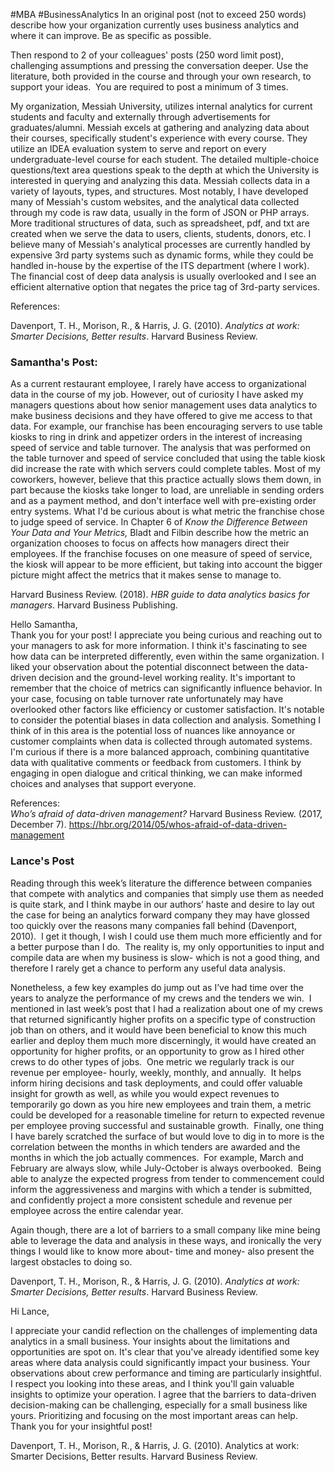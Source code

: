 #MBA #BusinessAnalytics
In an original post (not to exceed 250 words) describe how your organization currently uses business analytics and where it can improve. Be as specific as possible.

Then respond to 2 of your colleagues' posts (250 word limit post), challenging assumptions and pressing the conversation deeper. Use the literature, both provided in the course and through your own research, to support your ideas.  You are required to post a minimum of 3 times.

My organization, Messiah University, utilizes internal analytics for current students and faculty and externally through advertisements for graduates/alumni. Messiah excels at gathering and analyzing data about their courses, specifically student's experience with every course. They utilize an IDEA evaluation system to serve and report on every undergraduate-level course for each student. The detailed multiple-choice questions/text area questions speak to the depth at which the University is interested in querying and analyzing this data. Messiah collects data in a variety of layouts, types, and structures. Most notably, I have developed many of Messiah's custom websites, and the analytical data collected through my code is raw data, usually in the form of JSON or PHP arrays. More traditional structures of data, such as spreadsheet, pdf, and txt are created when we serve the data to users, clients, students, donors, etc. I believe many of Messiah's analytical processes are currently handled by expensive 3rd party systems such as dynamic forms, while they could be handled in-house by the expertise of the ITS department (where I work). The financial cost of deep data analysis is usually overlooked and I see an efficient alternative option that negates the price tag of 3rd-party services.

References:

Davenport, T. H., Morison, R., & Harris, J. G. (2010). _Analytics at work: Smarter Decisions, Better results_. Harvard Business Review.


### Samantha's Post:
As a current restaurant employee, I rarely have access to organizational data in the course of my job. However, out of curiosity I have asked my managers questions about how senior management uses data analytics to make business decisions and they have offered to give me access to that data. For example, our franchise has been encouraging servers to use table kiosks to ring in drink and appetizer orders in the interest of increasing speed of service and table turnover. The analysis that was performed on the table turnover and speed of service concluded that using the table kiosk did increase the rate with which servers could complete tables. Most of my coworkers, however, believe that this practice actually slows them down, in part because the kiosks take longer to load, are unreliable in sending orders and as a payment method, and don't interface well with pre-existing order entry systems. What I'd be curious about is what metric the franchise chose to judge speed of service. In Chapter 6 of _Know the Difference Between Your Data and Your Metrics,_ Bladt and Filbin describe how the metric an organization chooses to focus on affects how managers direct their employees. If the franchise focuses on one measure of speed of service, the kiosk will appear to be more efficient, but taking into account the bigger picture might affect the metrics that it makes sense to manage to. 

Harvard Business Review. (2018). _HBR guide to data analytics basics for managers_. Harvard Business Publishing.

Hello Samantha,   
Thank you for your post! I appreciate you being curious and reaching out to your managers to ask for more information. I think it's fascinating to see how data can be interpreted differently, even within the same organization. I liked your observation about the potential disconnect between the data-driven decision and the ground-level working reality. It's important to remember that the choice of metrics can significantly influence behavior. In your case, focusing on table turnover rate unfortunately may have overlooked other factors like efficiency or customer satisfaction. It's notable to consider the potential biases in data collection and analysis. Something I think of in this area is the potential loss of nuances like annoyance or customer complaints when data is collected through automated systems. I'm curious if there is a more balanced approach, combining quantitative data with qualitative comments or feedback from customers. I think by engaging in open dialogue and critical thinking, we can make informed choices and analyses that support everyone.

References:  
_Who’s afraid of data-driven management?_ Harvard Business Review. (2017, December 7). https://hbr.org/2014/05/whos-afraid-of-data-driven-management

### Lance's Post

Reading through this week’s literature the difference between companies that compete with analytics and companies that simply use them as needed is quite stark, and I think maybe in our authors’ haste and desire to lay out the case for being an analytics forward company they may have glossed too quickly over the reasons many companies fall behind (Davenport, 2010).  I get it though, I wish I could use them much more efficiently and for a better purpose than I do.  The reality is, my only opportunities to input and compile data are when my business is slow- which is not a good thing, and therefore I rarely get a chance to perform any useful data analysis.  

Nonetheless, a few key examples do jump out as I’ve had time over the years to analyze the performance of my crews and the tenders we win.  I mentioned in last week’s post that I had a realization about one of my crews that returned significantly higher profits on a specific type of construction job than on others, and it would have been beneficial to know this much earlier and deploy them much more discerningly, it would have created an opportunity for higher profits, or an opportunity to grow as I hired other crews to do other types of jobs.  One metric we regularly track is our revenue per employee- hourly, weekly, monthly, and annually.  It helps inform hiring decisions and task deployments, and could offer valuable insight for growth as well, as while you would expect revenues to temporarily go down as you hire new employees and train them, a metric could be developed for a reasonable timeline for return to expected revenue per employee proving successful and sustainable growth.  Finally, one thing I have barely scratched the surface of but would love to dig in to more is the correlation between the months in which tenders are awarded and the months in which the job actually commences.  For example, March and February are always slow, while July-October is always overbooked.  Being able to analyze the expected progress from tender to commencement could inform the aggressiveness and margins with which a tender is submitted, and confidently project a more consistent schedule and revenue per employee across the entire calendar year.

Again though, there are a lot of barriers to a small company like mine being able to leverage the data and analysis in these ways, and ironically the very things I would like to know more about- time and money- also present the largest obstacles to doing so.  

  
  
Davenport, T. H., Morison, R., & Harris, J. G. (2010). _Analytics at work: Smarter Decisions, Better results_. Harvard Business Review.

Hi Lance,

I appreciate your candid reflection on the challenges of implementing data analytics in a small business. Your insights about the limitations and opportunities are spot on. It's clear that you've already identified some key areas where data analysis could significantly impact your business. Your observations about crew performance and timing are particularly insightful. I respect you looking into these areas, and I think you'll gain valuable insights to optimize your operation. I agree that the barriers to data-driven decision-making can be challenging, especially for a small business like yours. Prioritizing and focusing on the most important areas can help. Thank you for your insightful post! 

Davenport, T. H., Morison, R., & Harris, J. G. (2010). Analytics at work: Smarter Decisions, Better results. Harvard Business Review.

